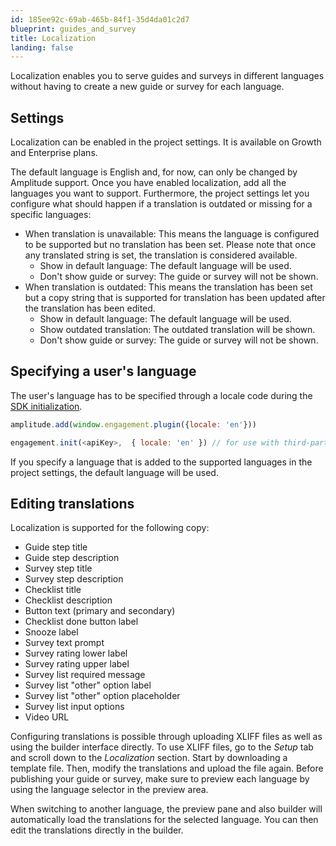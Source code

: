 ```yaml
---
id: 185ee92c-69ab-465b-84f1-35d4da01c2d7
blueprint: guides_and_survey
title: Localization
landing: false
---
```


Localization enables you to serve guides and surveys in different languages without having to create a new guide or survey for each language.


## Settings

Localization can be enabled in the project settings. It is available on Growth and Enterprise plans.

The default language is English and, for now, can only be changed by Amplitude support. Once you have enabled localization, add all the languages you want to support. Furthermore, the project settings let you configure what should happen if a translation is outdated or missing for a specific languages:

- When translation is unavailable: This means the language is configured to be supported but no translation has been set. Please note that once any translated string is set, the translation is considered available.
    - Show in default language: The default language will be used.
    - Don't show guide or survey: The guide or survey will not be shown.
- When translation is outdated: This means the translation has been set but a copy string that is supported for translation has been updated after the translation has been edited.
    - Show in default language: The default language will be used.
    - Show outdated translation: The outdated translation will be shown.
    - Don't show guide or survey: The guide or survey will not be shown.

## Specifying a user's language

The user's language has to be specified through a locale code during the [SDK initialization](/docs/guides-and-surveys/sdk).

```javascript
amplitude.add(window.engagement.plugin({locale: 'en'}))

engagement.init(<apiKey>,  { locale: 'en' }) // for use with third-party Analytics SDKs
```

If you specify a language that is added to the supported languages in the project settings, the default language will be used.

## Editing translations

Localization is supported for the following copy:

* Guide step title
* Guide step description
* Survey step title
* Survey step description
* Checklist title
* Checklist description
* Button text (primary and secondary)
* Checklist done button label
* Snooze label
* Survey text prompt
* Survey rating lower label
* Survey rating upper label
* Survey list required message
* Survey list "other" option label
* Survey list "other" option placeholder
* Survey list input options
* Video URL

Configuring translations is possible through uploading XLIFF files as well as using the builder interface directly. To use XLIFF files, go to the _Setup_ tab and scroll down to the _Localization_ section. Start by downloading a template file. Then, modify the translations and upload the file again. Before publishing your guide or survey, make sure to preview each language by using the language selector in the preview area.

When switching to another language, the preview pane and also builder will automatically load the translations for the selected language. You can then edit the translations directly in the builder.
